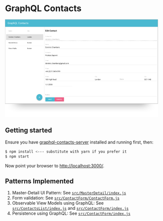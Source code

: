 GraphQL Contacts
================

<img src="assets/screen-shot.png">

Getting started
---------------
Ensure you have [graphql-contacts-server](https://github.com/sapientglobalmarkets/graphql-contacts-server) installed and running first, then:

```bash
$ npm install <--- substitute with yarn if you prefer it
$ npm start
```

Now point your browser to [http://localhost:3000/](http://localhost:3000/).

Patterns Implemented
--------------------
1. Master-Detail UI Pattern: See [`src/MasterDetail/index.js`](https://github.com/sapientglobalmarkets/graphql-contacts/blob/master/src/MasterDetail/index.js)
2. Form validation: See [`src/ContactForm/ContactForm.js`](https://github.com/sapientglobalmarkets/graphql-contacts/blob/master/src/ContactForm/ContactForm.js)
3. Observable View Models using GraphQL: See [`src/ContactsList/index.js`](https://github.com/sapientglobalmarkets/graphql-contacts/blob/master/src/ContactsList/index.js) and [`src/ContactForm/index.js`](https://github.com/sapientglobalmarkets/graphql-contacts/blob/master/src/ContactForm/index.js)
4. Persistence using GraphQL: See [`src/ContactForm/index.js`](https://github.com/sapientglobalmarkets/graphql-contacts/blob/master/src/ContactForm/index.js)
